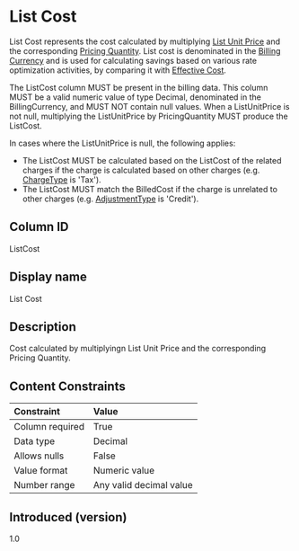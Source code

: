 # List Cost

List Cost represents the cost calculated by multiplying [List Unit Price](#listunitprice) and the corresponding [Pricing Quantity](#pricingquantity). List cost is denominated in the [Billing Currency](#billingcurrency) and is used for calculating savings based on various rate optimization activities, by comparing it with [Effective Cost](#effectivecost).

The ListCost column MUST be present in the billing data. This column MUST be a valid numeric value of type Decimal, denominated in the BillingCurrency, and MUST NOT contain null values. When a ListUnitPrice is not null, multiplying the ListUnitPrice by PricingQuantity MUST produce the ListCost.

In cases where the ListUnitPrice is null, the following applies:

* The ListCost MUST be calculated based on the ListCost of the related charges if the charge is calculated based on other charges (e.g. [ChargeType](#chargetype) is 'Tax').
* The ListCost MUST match the BilledCost if the charge is unrelated to other charges (e.g. [AdjustmentType](#adjustmenttype) is 'Credit').

## Column ID

ListCost

## Display name

List Cost

## Description

Cost calculated by multiplyingn List Unit Price and the corresponding Pricing Quantity.

## Content Constraints

| Constraint      | Value                   |
|:----------------|:------------------------|
| Column required | True                    |
| Data type       | Decimal                 |
| Allows nulls    | False                   |
| Value format    | Numeric value           |
| Number range    | Any valid decimal value |

## Introduced (version)

1.0
